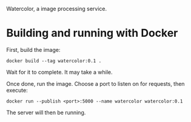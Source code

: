 Watercolor, a image processing service.

# Building and running with Docker

First, build the image:
```
docker build --tag watercolor:0.1 .
```

Wait for it to complete. It may take a while.

Once done, run the image. Choose a port to listen on for requests, then execute:

```
docker run --publish <port>:5000 --name watercolor watercolor:0.1
```

The server will then be running.

